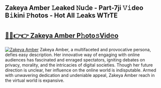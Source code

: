 ## Zakeya Amber 𝙻eaked 𝙽u𝚍e - Part-7ji 𝚅𝚒deo B𝚒kini 𝙿hotos - Hot All 𝙻eaks WTrTE

# <h2><a href="http://ld0dqd.urlbe.top/?page=Zakeya+Amber">🔗🔗👉👉 Zakeya Amber P𝚑oto𝚜Vid𝚎o</a></h2>

[![Zakeya Amber](https://i.imgur.com/eBuTRDB.gif)](http://ld0dqd.urlbe.top/?page=Zakeya+Amber)
Zakeya Amber, a multifaceted and provocative persona, defies easy description. Her innovative way of engaging with online audiences has fascinated and enraged spectators, igniting debates on privacy, morality, and the intricacies of digital societies. Though her future direction is unclear, her influence on the online world is indisputable. Armed with unwavering dedication and undeniable appeal, Zakeya Amber reach in the virtual world is expansive.
